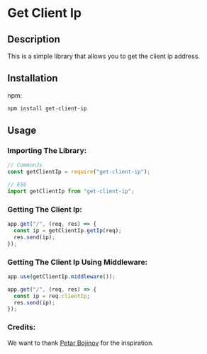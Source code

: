 # Get Client Ip

## Description

This is a simple library that allows you to get the client ip address.

## Installation

npm:

```bash
npm install get-client-ip
```

## Usage

### Importing The Library:

```javascript
// CommonJs
const getClientIp = require("get-client-ip");

// ES6
import getClientIp from "get-client-ip";
```

### Getting The Client Ip:

```javascript
app.get("/", (req, res) => {
  const ip = getClientIp.getIp(req);
  res.send(ip);
});
```

### Getting The Client Ip Using Middleware:

```javascript
app.use(getClientIp.middleware());

app.get("/", (req, res) => {
  const ip = req.clientIp;
  res.send(ip);
});
```

### Credits:

We want to thank [Petar Bojinov](https://github.com/pbojinov) for the inspiration.
